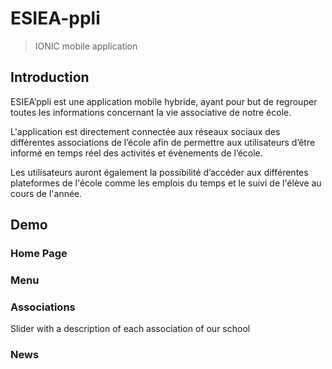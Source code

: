 # ESIEA-ppli
>IONIC mobile application

## Introduction 
ESIEA’ppli est une application mobile hybride, ayant pour but de regrouper toutes les informations concernant la vie associative de notre école.

L'application est directement connectée aux réseaux sociaux des différentes associations de l’école afin de permettre aux utilisateurs d’être informé en temps réel des activités et évènements de l’école. 

Les utilisateurs auront également la possibilité d’accéder aux différentes plateformes de l'école comme les emplois du temps et le suivi de l'élève au cours de l'année.

## Demo
### Home Page

### Menu

### Associations 

Slider with a description of each association of our school

### News 
